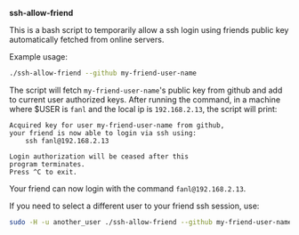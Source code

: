 **ssh-allow-friend**

This is a bash script to temporarily allow a ssh login using friends public key
automatically fetched from online servers.

Example usage:
```sh
./ssh-allow-friend --github my-friend-user-name
```

The script will fetch `my-friend-user-name`'s public key from github and add to
current user authorized keys. After running the command, in a machine where
$USER is `fanl` and the local ip is `192.168.2.13`, the script will print:

```
Acquired key for user my-friend-user-name from github,
your friend is now able to login via ssh using:
    ssh fanl@192.168.2.13

Login authorization will be ceased after this
program terminates.
Press ^C to exit.
```

Your friend can now login with the command `fanl@192.168.2.13`.

If you need to select a different user to your friend ssh session, use:

```sh
sudo -H -u another_user ./ssh-allow-friend --github my-friend-user-name
```
